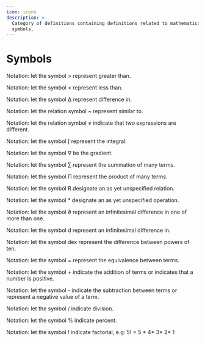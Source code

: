 ```yaml
---
icon: icons
description: >-
  Category of definitions containing definitions related to mathematical
  symbols.
---
```


# Symbols

Notation: let the symbol > represent greater than.

Notation: let the symbol < represent less than.

Notation: let the symbol Δ represent difference in.

Notation: let the relation symbol \~ represent similar to.

Notation: let the relation symbol ≠ indicate that two expressions are different.

Notation: let the symbol ∫ represent the integral.

Notation: let the symbol ∇ be the gradient.

Notation: let the symbol ∑ represent the summation of many terms.

Notation: let the symbol Π represent the product of many terms.

Notation: let the symbol R designate an as yet unspecified relation.

Notation: let the symbol \* designate an as yet unspecified operation.

Notation: let the symbol ∂ represent an infinitesimal difference in one of more than one.

Notation: let the symbol d represent an infinitesimal difference in.

Notation: let the symbol dex represent the difference between powers of ten.

Notation: let the symbol = represent the equivalence between terms.

Notation: let the symbol + indicate the addition of terms or indicates that a number is positive.

Notation: let the symbol - indicate the subtraction between terms or represent a negative value of a term.

Notation: let the symbol / indicate division.

Notation: let the symbol % indicate percent.

Notation: let the symbol ! indicate factorial, e.g: 5! = 5 \* 4\* 3\* 2\* 1
